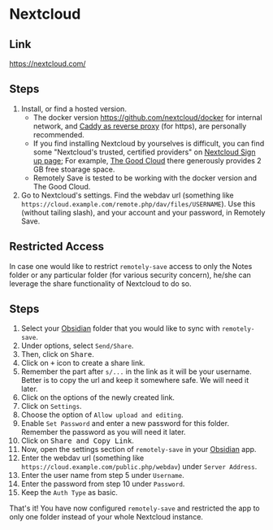 # Nextcloud

## Link

<https://nextcloud.com/>

## Steps

1. Install, or find a hosted version. 
    * The docker version <https://github.com/nextcloud/docker> for internal network, and [Caddy as reverse proxy](https://caddyserver.com/docs/quick-starts/reverse-proxy) (for https), are personally recommended.
    * If you find installing Nextcloud by yourselves is difficult, you can find some "Nextcloud's trusted, certified providers" on [Nextcloud Sign up page](https://nextcloud.com/sign-up/); For example, [The Good Cloud](https://thegood.cloud/) there generously provides 2 GB free stoarage space.
    * Remotely Save is tested to be working with the docker version and The Good Cloud.
2. Go to Nextcloud's settings. Find the webdav url (something like `https://cloud.example.com/remote.php/dav/files/USERNAME`). Use this (without tailing slash), and your account and your password, in Remotely Save.

## Restricted Access

In case one would like to restrict `remotely-save` access to only the Notes folder or any particular folder (for various security concern), he/she can leverage the share functionality of Nextcloud to do so.

## Steps

1. Select your [Obsidian](https://obsidian.md/) folder that you would like to sync with `remotely-save`.
2. Under options, select `Send/Share`.
3. Then, click on <kbd>Share</kbd>.
4. Click on <kbd>+</kbd> icon to create a share link.
5. Remember the part after `s/...` in the link as it will be your username. Better is to copy the url and keep it somewhere safe. We will need it later.
6. Click on the options of the newly created link.
7. Click on `Settings`.
9. Choose the option of `Allow upload and editing`.
10. Enable `Set Password` and enter a new password for this folder. Remember the password as you will need it later.
11. Click on <kbd>Share and Copy Link</kbd>.
12. Now, open the settings section of `remotely-save` in your [Obsidian](https://obsidian.md/) app.
13. Enter the webdav url (something like `https://cloud.example.com/public.php/webdav`) under `Server Address`.
14. Enter the user name from step 5 under `Username`.
15. Enter the password from step 10 under `Password`.
16. Keep the `Auth Type` as basic.

That's it! You have now configured `remotely-save` and restricted the app to only one folder instead of your whole Nextcloud instance.
